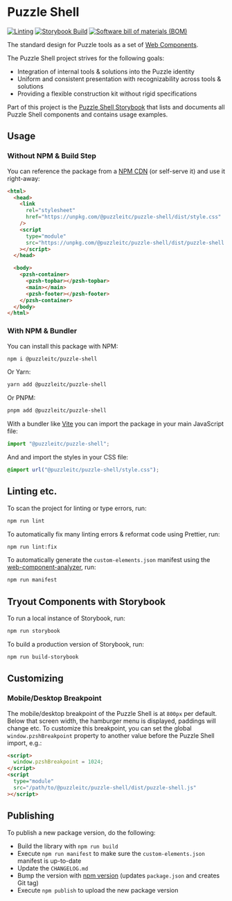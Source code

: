 # Puzzle Shell

[![Linting](https://github.com/puzzle/puzzle-shell/actions/workflows/lint.yml/badge.svg)](https://github.com/puzzle/puzzle-shell/actions/workflows/lint.yml)
[![Storybook Build](https://github.com/puzzle/puzzle-shell/actions/workflows/storybook.yml/badge.svg?branch=main)](https://github.com/puzzle/puzzle-shell/actions/workflows/storybook.yml)
[![Software bill of materials (BOM)](https://github.com/puzzle/puzzle-shell/actions/workflows/bom.yml/badge.svg?branch=main)](https://github.com/puzzle/puzzle-shell/actions/workflows/bom.yml)

The standard design for Puzzle tools as a set of [Web Components](https://en.wikipedia.org/wiki/Web_Components).

The Puzzle Shell project strives for the following goals:

- Integration of internal tools & solutions into the Puzzle identity
- Uniform and consistent presentation with recognizability across tools & solutions
- Providing a flexible construction kit without rigid specifications

Part of this project is the [Puzzle Shell Storybook](https://puzzle.github.io/puzzle-shell) that lists and documents all Puzzle Shell components and contains usage examples.

## Usage

### Without NPM & Build Step

You can reference the package from a [NPM CDN](https://duckduckgo.com/?q=npm+cdn&ia=web) (or self-serve it) and use it right-away:

```html
<html>
  <head>
    <link
      rel="stylesheet"
      href="https://unpkg.com/@puzzleitc/puzzle-shell/dist/style.css"
    />
    <script
      type="module"
      src="https://unpkg.com/@puzzleitc/puzzle-shell/dist/puzzle-shell.js"
    ></script>
  </head>

  <body>
    <pzsh-container>
      <pzsh-topbar></pzsh-topbar>
      <main></main>
      <pzsh-footer></pzsh-footer>
    </pzsh-container>
  </body>
</html>
```

### With NPM & Bundler

You can install this package with NPM:

```bash
npm i @puzzleitc/puzzle-shell
```

Or Yarn:

```bash
yarn add @puzzleitc/puzzle-shell
```

Or PNPM:

```bash
pnpm add @puzzleitc/puzzle-shell
```

With a bundler like [Vite](https://vitejs.dev/) you can import the package in your main JavaScript file:

```javascript
import "@puzzleitc/puzzle-shell";
```

And and import the styles in your CSS file:

```css
@import url("@puzzleitc/puzzle-shell/style.css");
```

## Linting etc.

To scan the project for linting or type errors, run:

```bash
npm run lint
```

To automatically fix many linting errors & reformat code using Prettier, run:

```bash
npm run lint:fix
```

To automatically generate the `custom-elements.json` manifest using the [web-component-analyzer](https://github.com/runem/web-component-analyzer), run:

```bash
npm run manifest
```

## Tryout Components with Storybook

To run a local instance of Storybook, run:

```bash
npm run storybook
```

To build a production version of Storybook, run:

```bash
npm run build-storybook
```

## Customizing

### Mobile/Desktop Breakpoint

The mobile/desktop breakpoint of the Puzzle Shell is at `800px` per default. Below that screen width, the hamburger menu is displayed, paddings will change etc. To customize this breakpoint, you can set the global `window.pzshBreakpoint` property to another value before the Puzzle Shell import, e.g.:

```html
<script>
  window.pzshBreakpoint = 1024;
</script>
<script
  type="module"
  src="/path/to/@puzzleitc/puzzle-shell/dist/puzzle-shell.js"
></script>
```

## Publishing

To publish a new package version, do the following:

- Build the library with `npm run build`
- Execute `npm run manifest` to make sure the `custom-elements.json` manifest is up-to-date
- Update the `CHANGELOG.md`
- Bump the version with [npm version](https://docs.npmjs.com/cli/v7/commands/npm-version) (updates `package.json` and creates Git tag)
- Execute `npm publish` to upload the new package version
